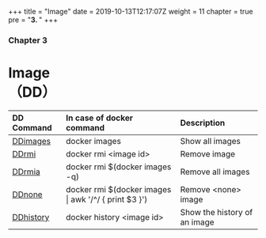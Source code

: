 +++
title = "Image"
date = 2019-10-13T12:17:07Z
weight = 11
chapter = true
pre = "<b>3. </b>"
+++

### Chapter 3

# Image<br>（DD）

|DD Command|In case of docker command|Description|
|:---|:---|:---|
|[DDimages](DDimages/)|docker images |Show all images|
|[DDrmi](ddrmi/)|docker rmi \<image id>|Remove image|
|[DDrmia](ddrmia/)|docker rmi $(docker images -q)|Remove all images|
|[DDnone](ddnone/)|docker rmi $(docker images \| awk '/^<none>/ { print $3 }')|Remove \<none> image|
|[DDhistory](ddhistory/)|docker history \<image id>|Show the history of an image|